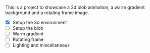 This is a project to showcase a 3d blob animation, a warm gradient background
and a rotating frame image.

- [x] Setup the 3d environment
- [ ] Setup the blob
- [ ] Warm gradient
- [ ] Rotating frame
- [ ] Lighting and miscellaneous
